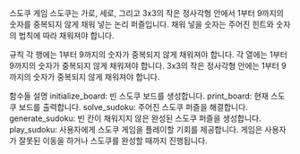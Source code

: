 스도쿠 게임
스도쿠는 가로, 세로, 그리고 3x3의 작은 정사각형 안에서 1부터 9까지의 숫자를 중복되지 않게 채워 넣는 논리 퍼즐입니다. 채워 넣을 숫자는 주어진 힌트와 숫자의 법칙에 따라 채워져야 합니다.

규칙
각 행에는 1부터 9까지의 숫자가 중복되지 않게 채워져야 합니다.
각 열에는 1부터 9까지의 숫자가 중복되지 않게 채워져야 합니다.
3x3의 작은 정사각형 안에는 1부터 9까지의 숫자가 중복되지 않게 채워져야 합니다.

함수들 설명
initialize_board: 빈 스도쿠 보드를 생성합니다.
print_board: 현재 스도쿠 보드를 출력합니다.
solve_sudoku: 주어진 스도쿠 퍼즐을 해결합니다.
generate_sudoku: 빈 칸이 채워지지 않은 완성된 스도쿠 퍼즐을 생성합니다.
play_sudoku: 사용자에게 스도쿠 게임을 플레이할 기회를 제공합니다. 게임은 사용자가 잘못된 이동을 하거나 스도쿠를 완성할 때까지 진행됩니다.

